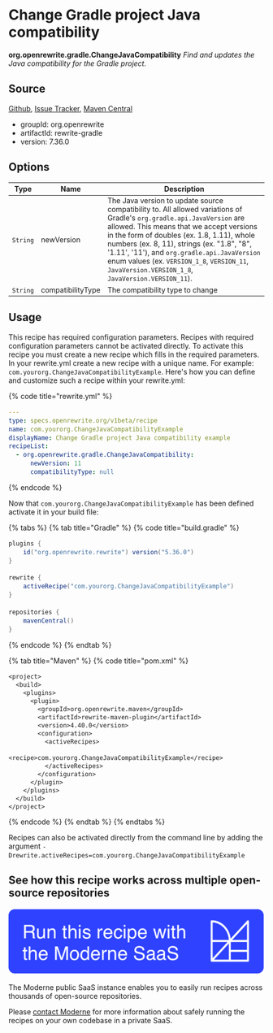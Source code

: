 # Change Gradle project Java compatibility

**org.openrewrite.gradle.ChangeJavaCompatibility**
_Find and updates the Java compatibility for the Gradle project._

## Source

[Github](https://github.com/openrewrite/rewrite/blob/main/rewrite-gradle/src/main/java/org/openrewrite/gradle/ChangeJavaCompatibility.java), [Issue Tracker](https://github.com/openrewrite/rewrite/issues), [Maven Central](https://search.maven.org/artifact/org.openrewrite/rewrite-gradle/7.36.0/jar)

* groupId: org.openrewrite
* artifactId: rewrite-gradle
* version: 7.36.0

## Options

| Type | Name | Description |
| -- | -- | -- |
| `String` | newVersion | The Java version to update source compatibility to. All allowed variations of Gradle's `org.gradle.api.JavaVersion` are allowed. This means that we accept versions in the form of doubles (ex. 1.8, 1.11), whole numbers (ex. 8, 11), strings (ex. "1.8", "8", '1.11', '11'), and `org.gradle.api.JavaVersion` enum values (ex. `VERSION_1_8`, `VERSION_11`, `JavaVersion.VERSION_1_8`, `JavaVersion.VERSION_11`). |
| `String` | compatibilityType | The compatibility type to change |


## Usage

This recipe has required configuration parameters. Recipes with required configuration parameters cannot be activated directly. To activate this recipe you must create a new recipe which fills in the required parameters. In your rewrite.yml create a new recipe with a unique name. For example: `com.yourorg.ChangeJavaCompatibilityExample`.
Here's how you can define and customize such a recipe within your rewrite.yml:

{% code title="rewrite.yml" %}
```yaml
---
type: specs.openrewrite.org/v1beta/recipe
name: com.yourorg.ChangeJavaCompatibilityExample
displayName: Change Gradle project Java compatibility example
recipeList:
  - org.openrewrite.gradle.ChangeJavaCompatibility:
      newVersion: 11
      compatibilityType: null
```
{% endcode %}


Now that `com.yourorg.ChangeJavaCompatibilityExample` has been defined activate it in your build file:

{% tabs %}
{% tab title="Gradle" %}
{% code title="build.gradle" %}
```groovy
plugins {
    id("org.openrewrite.rewrite") version("5.36.0")
}

rewrite {
    activeRecipe("com.yourorg.ChangeJavaCompatibilityExample")
}

repositories {
    mavenCentral()
}

```
{% endcode %}
{% endtab %}

{% tab title="Maven" %}
{% code title="pom.xml" %}
```markup
<project>
  <build>
    <plugins>
      <plugin>
        <groupId>org.openrewrite.maven</groupId>
        <artifactId>rewrite-maven-plugin</artifactId>
        <version>4.40.0</version>
        <configuration>
          <activeRecipes>
            <recipe>com.yourorg.ChangeJavaCompatibilityExample</recipe>
          </activeRecipes>
        </configuration>
      </plugin>
    </plugins>
  </build>
</project>
```
{% endcode %}
{% endtab %}
{% endtabs %}

Recipes can also be activated directly from the command line by adding the argument `-Drewrite.activeRecipes=com.yourorg.ChangeJavaCompatibilityExample`

## See how this recipe works across multiple open-source repositories

[![Moderne Link Image](/.gitbook/assets/ModerneRecipeButton.png)](https://public.moderne.io/recipes/org.openrewrite.gradle.ChangeJavaCompatibility)

The Moderne public SaaS instance enables you to easily run recipes across thousands of open-source repositories.

Please [contact Moderne](https://moderne.io/product) for more information about safely running the recipes on your own codebase in a private SaaS.
